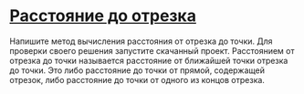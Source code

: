 ﻿# [Расстояние до отрезка](https://ulearn.me/course/basicprogramming/Praktika_Rasstoyanie_do_otrezka__da80ee9b-a2f1-4648-87c2-1a8170561bf0)

Напишите метод вычисления расстояния от отрезка до точки.
Для проверки своего решения запустите скачанный проект.
Расстоянием от отрезка до точки называется расстояние от ближайшей точки отрезка до точки.
Это либо расстояние до точки от прямой, содержащей отрезок, либо расстояние до точки от одного из концов отрезка.